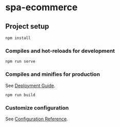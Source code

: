 # spa-ecommerce

## Project setup
```
npm install
```

### Compiles and hot-reloads for development
```
npm run serve
```

### Compiles and minifies for production
See [Deployment Guide](https://cli.vuejs.org/guide/deployment.html#general-guidelines).
```
npm run build
```

### Customize configuration
See [Configuration Reference](https://cli.vuejs.org/config/).
